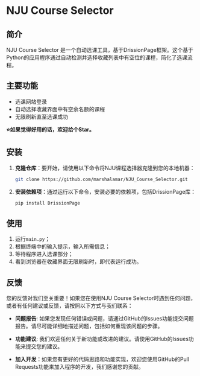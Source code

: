# NJU Course Selector

## 简介

NJU Course Selector 是一个自动选课工具，基于DrissionPage框架。这个基于Python的应用程序通过自动检测并选择收藏列表中有空位的课程，简化了选课流程。

## 主要功能

- 选课网站登录
- 自动选择收藏界面中有空余名额的课程
- 无限刷新直至选课成功

**⭐如果觉得好用的话，欢迎给个Star。**

## 安装

1. **克隆仓库**：要开始，请使用以下命令将NJU课程选择器克隆到您的本地机器：

    ```bash
    git clone https://github.com/marshalamar/NJU_Course_Selector.git
    ```

2. **安装依赖项**：通过运行以下命令，安装必要的依赖项，包括DrissionPage库：

    ```bash
    pip install DrissionPage
    ```

## 使用

1. 运行`main.py`；
2. 根据终端中的输入提示，输入所需信息；
3. 等待程序进入选课部分；
4. 看到浏览器在收藏界面无限刷新时，即代表运行成功。

## 反馈

您的反馈对我们至关重要！如果您在使用NJU Course Selector时遇到任何问题，或者有任何建议或反馈，请按照以下方式与我们联系：

- **问题报告**: 如果您发现任何错误或问题，请通过GitHub的Issues功能提交问题报告。请尽可能详细地描述问题，包括如何重现该问题的步骤。
- **功能建议**: 我们欢迎任何关于新功能或改进的建议。请使用GitHub的Issues功能来提交您的建议。

- **加入开发**：如果您有更好的代码思路和功能实现，欢迎您使用GitHub的Pull Requests功能来加入程序的开发，我们感谢您的贡献。
